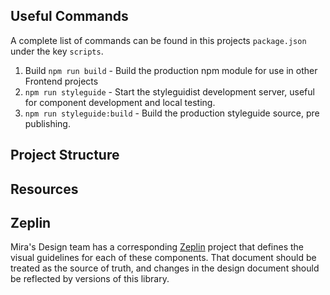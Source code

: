 ## Useful Commands
A complete list of commands can be found in this projects `package.json` under the key `scripts`.

1. Build
`npm run build` - Build the production npm module for use in other Frontend projects
2. `npm run styleguide` - Start the styleguidist development server, useful for component development and local testing.
3. `npm run styleguide:build` - Build the production styleguide source, pre publishing.


## Project Structure

## Resources

## Zeplin
Mira's Design team has a corresponding [Zeplin](https://app.zeplin.io/project/58ee6d2560180d67d850f45e) project that defines the visual guidelines for each of these components. That document should be treated as the source of truth, and changes in the design document should be reflected by versions of this library.
